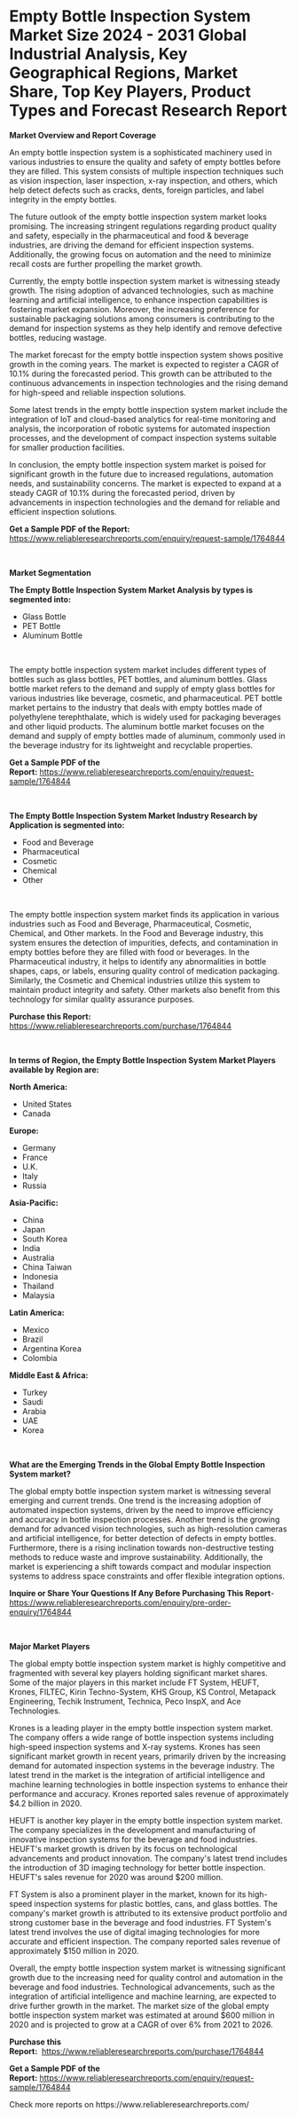 <p><h1>Empty Bottle Inspection System Market Size 2024 - 2031 Global Industrial Analysis, Key Geographical Regions, Market Share, Top Key Players, Product Types and Forecast Research Report</h1></p><p><strong>Market Overview and Report Coverage</strong></p>
<p><p>An empty bottle inspection system is a sophisticated machinery used in various industries to ensure the quality and safety of empty bottles before they are filled. This system consists of multiple inspection techniques such as vision inspection, laser inspection, x-ray inspection, and others, which help detect defects such as cracks, dents, foreign particles, and label integrity in the empty bottles.</p><p>The future outlook of the empty bottle inspection system market looks promising. The increasing stringent regulations regarding product quality and safety, especially in the pharmaceutical and food & beverage industries, are driving the demand for efficient inspection systems. Additionally, the growing focus on automation and the need to minimize recall costs are further propelling the market growth.</p><p>Currently, the empty bottle inspection system market is witnessing steady growth. The rising adoption of advanced technologies, such as machine learning and artificial intelligence, to enhance inspection capabilities is fostering market expansion. Moreover, the increasing preference for sustainable packaging solutions among consumers is contributing to the demand for inspection systems as they help identify and remove defective bottles, reducing wastage.</p><p>The market forecast for the empty bottle inspection system shows positive growth in the coming years. The market is expected to register a CAGR of 10.1% during the forecasted period. This growth can be attributed to the continuous advancements in inspection technologies and the rising demand for high-speed and reliable inspection solutions.</p><p>Some latest trends in the empty bottle inspection system market include the integration of IoT and cloud-based analytics for real-time monitoring and analysis, the incorporation of robotic systems for automated inspection processes, and the development of compact inspection systems suitable for smaller production facilities.</p><p>In conclusion, the empty bottle inspection system market is poised for significant growth in the future due to increased regulations, automation needs, and sustainability concerns. The market is expected to expand at a steady CAGR of 10.1% during the forecasted period, driven by advancements in inspection technologies and the demand for reliable and efficient inspection solutions.</p></p>
<p><strong>Get a Sample PDF of the Report:</strong> <a href="https://www.reliableresearchreports.com/enquiry/request-sample/1764844">https://www.reliableresearchreports.com/enquiry/request-sample/1764844</a></p>
<p>&nbsp;</p>
<p><strong>Market Segmentation</strong></p>
<p><strong>The Empty Bottle Inspection System Market Analysis by types is segmented into:</strong></p>
<p><ul><li>Glass Bottle</li><li>PET Bottle</li><li>Aluminum Bottle</li></ul></p>
<p>&nbsp;</p>
<p><p>The empty bottle inspection system market includes different types of bottles such as glass bottles, PET bottles, and aluminum bottles. Glass bottle market refers to the demand and supply of empty glass bottles for various industries like beverage, cosmetic, and pharmaceutical. PET bottle market pertains to the industry that deals with empty bottles made of polyethylene terephthalate, which is widely used for packaging beverages and other liquid products. The aluminum bottle market focuses on the demand and supply of empty bottles made of aluminum, commonly used in the beverage industry for its lightweight and recyclable properties.</p></p>
<p><strong>Get a Sample PDF of the Report:</strong>&nbsp;<a href="https://www.reliableresearchreports.com/enquiry/request-sample/1764844">https://www.reliableresearchreports.com/enquiry/request-sample/1764844</a></p>
<p>&nbsp;</p>
<p><strong>The Empty Bottle Inspection System Market Industry Research by Application is segmented into:</strong></p>
<p><ul><li>Food and Beverage</li><li>Pharmaceutical</li><li>Cosmetic</li><li>Chemical</li><li>Other</li></ul></p>
<p>&nbsp;</p>
<p><p>The empty bottle inspection system market finds its application in various industries such as Food and Beverage, Pharmaceutical, Cosmetic, Chemical, and Other markets. In the Food and Beverage industry, this system ensures the detection of impurities, defects, and contamination in empty bottles before they are filled with food or beverages. In the Pharmaceutical industry, it helps to identify any abnormalities in bottle shapes, caps, or labels, ensuring quality control of medication packaging. Similarly, the Cosmetic and Chemical industries utilize this system to maintain product integrity and safety. Other markets also benefit from this technology for similar quality assurance purposes.</p></p>
<p><strong>Purchase this Report:</strong>&nbsp; <a href="https://www.reliableresearchreports.com/purchase/1764844">https://www.reliableresearchreports.com/purchase/1764844</a></p>
<p>&nbsp;</p>
<p><strong>In terms of Region, the Empty Bottle Inspection System Market Players available by Region are:</strong></p>
<p>
    <p> <strong> North America: </strong>
        <ul>
            <li>United States</li>
            <li>Canada</li>
        </ul>
        </p> 
    <p> <strong> Europe: </strong>
        <ul>
            <li>Germany</li>
            <li>France</li>
            <li>U.K.</li>
            <li>Italy</li>
            <li>Russia</li>
        </ul>
        </p> 
    <p> <strong> Asia-Pacific: </strong>
        <ul>
            <li>China</li>
            <li>Japan</li>
            <li>South Korea</li>
            <li>India</li>
            <li>Australia</li>
            <li>China Taiwan</li>
            <li>Indonesia</li>
            <li>Thailand</li>
            <li>Malaysia</li>
        </ul>
        </p> 
    <p> <strong> Latin America: </strong>
        <ul>
            <li>Mexico</li>
            <li>Brazil</li>
            <li>Argentina Korea</li>
            <li>Colombia</li>
        </ul>
        </p> 
    <p> <strong> Middle East & Africa: </strong>
        <ul>
            <li>Turkey</li>
            <li>Saudi</li>
            <li>Arabia</li>
            <li>UAE</li>
            <li>Korea</li>
        </ul>
    </p>
    </p>
<p>&nbsp;</p>
<p><strong>What are the Emerging Trends in the Global Empty Bottle Inspection System market?</strong></p>
<p><p>The global empty bottle inspection system market is witnessing several emerging and current trends. One trend is the increasing adoption of automated inspection systems, driven by the need to improve efficiency and accuracy in bottle inspection processes. Another trend is the growing demand for advanced vision technologies, such as high-resolution cameras and artificial intelligence, for better detection of defects in empty bottles. Furthermore, there is a rising inclination towards non-destructive testing methods to reduce waste and improve sustainability. Additionally, the market is experiencing a shift towards compact and modular inspection systems to address space constraints and offer flexible integration options.</p></p>
<p><strong>Inquire or Share Your Questions If Any Before Purchasing This Report</strong>- <a href="https://www.reliableresearchreports.com/enquiry/pre-order-enquiry/1764844">https://www.reliableresearchreports.com/enquiry/pre-order-enquiry/1764844</a></p>
<p>&nbsp;</p>
<p><strong>Major Market Players</strong></p>
<p><p>The global empty bottle inspection system market is highly competitive and fragmented with several key players holding significant market shares. Some of the major players in this market include FT System, HEUFT, Krones, FILTEC, Kirin Techno-System, KHS Group, KS Control, Metapack Engineering, Techik Instrument, Technica, Peco InspX, and Ace Technologies.</p><p>Krones is a leading player in the empty bottle inspection system market. The company offers a wide range of bottle inspection systems including high-speed inspection systems and X-ray systems. Krones has seen significant market growth in recent years, primarily driven by the increasing demand for automated inspection systems in the beverage industry. The latest trend in the market is the integration of artificial intelligence and machine learning technologies in bottle inspection systems to enhance their performance and accuracy. Krones reported sales revenue of approximately $4.2 billion in 2020.</p><p>HEUFT is another key player in the empty bottle inspection system market. The company specializes in the development and manufacturing of innovative inspection systems for the beverage and food industries. HEUFT's market growth is driven by its focus on technological advancements and product innovation. The company's latest trend includes the introduction of 3D imaging technology for better bottle inspection. HEUFT's sales revenue for 2020 was around $200 million.</p><p>FT System is also a prominent player in the market, known for its high-speed inspection systems for plastic bottles, cans, and glass bottles. The company's market growth is attributed to its extensive product portfolio and strong customer base in the beverage and food industries. FT System's latest trend involves the use of digital imaging technologies for more accurate and efficient inspection. The company reported sales revenue of approximately $150 million in 2020.</p><p>Overall, the empty bottle inspection system market is witnessing significant growth due to the increasing need for quality control and automation in the beverage and food industries. Technological advancements, such as the integration of artificial intelligence and machine learning, are expected to drive further growth in the market. The market size of the global empty bottle inspection system market was estimated at around $600 million in 2020 and is projected to grow at a CAGR of over 6% from 2021 to 2026.</p></p>
<p><strong>Purchase this Report:</strong>&nbsp;&nbsp;<a href="https://www.reliableresearchreports.com/purchase/1764844">https://www.reliableresearchreports.com/purchase/1764844</a></p>
<p></p>
<p><strong>Get a Sample PDF of the Report:</strong>&nbsp;<a href="https://www.reliableresearchreports.com/enquiry/request-sample/1764844">https://www.reliableresearchreports.com/enquiry/request-sample/1764844</a></p>
<p>Check more reports on https://www.reliableresearchreports.com/</p>